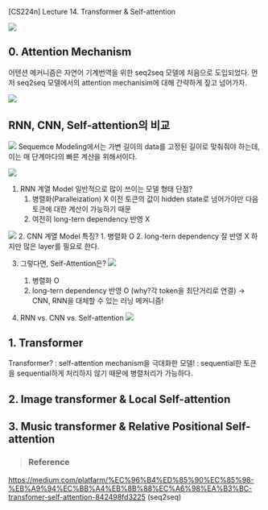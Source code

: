 [CS224n] Lecture 14. Transformer & Self-attention

![](https://images.velog.io/images/yourmean/post/e2b385df-d58d-47b5-93f3-a3d2e9099833/image.png)

## 0. Attention Mechanism
어텐션 메커니즘은 자연어 기계번역을 위한 seq2seq 모델에 처음으로 도입되었다.
먼저 seq2seq 모델에서의 attention mechanisim에 대해 간략하게 짚고 넘어가자.

![](https://images.velog.io/images/yourmean/post/402056aa-a6b1-41db-bc47-021c49e57625/image.png)

## RNN, CNN, Self-attention의 비교
![](https://images.velog.io/images/yourmean/post/80519986-18c3-40d0-9411-8aa2477373d8/image.png)
Sequemce Modeling에서는 가변 길이의 data를 고정된 길이로 맞춰줘야 하는데, 이는 매 단계마다의 빠른 계산을 위해서이다.

![](https://images.velog.io/images/yourmean/post/8dda5544-bad0-4114-bbca-e4ecff77e0bc/image.png)
1. RNN 계열 Model
일반적으로 많이 쓰이는 모델 형태
단점?
	1. 병렬화(Paralleization) X
    	이전 토큰의 값이 hidden state로 넘어가야만 다음 토큰에 대한 계산이 가능하기 때문
	2. 여전히 long-tern dependency 반영 X
    
    
![](https://images.velog.io/images/yourmean/post/63fe36f8-1df6-49dd-bb30-afcb86b01b5c/image.png)
2. CNN 계열 Model
특징?
	1. 병렬화 O
    2. long-tern dependency 잘 반영 X
    	하지만 많은 layer를 필요로 한다. 

3. 그렇다면, Self-Attention은?
![](https://images.velog.io/images/yourmean/post/ab38643d-583a-4c65-bb81-ed8d04741553/image.png)
	1. 병렬화 O
    2. long-tern dependency 반영 O 
	    (why?각 token을 최단거리로 연결)
-> CNN, RNN을 대체할 수 있는 러닝 메커니즘!

4. RNN vs. CNN vs. Self-attention
![](https://images.velog.io/images/yourmean/post/df392f0c-b3bc-4500-910c-8dffe6467344/image.png)


## 1. Transformer
Transformer?
: self-attention mechanism을 극대화한 모델!
: sequential한 토큰을 sequential하게 처리하지 않기 때문에 병렬처리가 가능하다.

## 2. Image transformer & Local Self-attention
## 3. Music transformer & Relative Positional Self-attention








> ### Reference
https://medium.com/platfarm/%EC%96%B4%ED%85%90%EC%85%98-%EB%A9%94%EC%BB%A4%EB%8B%88%EC%A6%98%EA%B3%BC-transfomer-self-attention-842498fd3225 (seq2seq)

